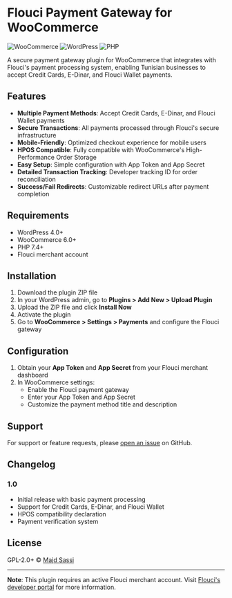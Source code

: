 # Flouci Payment Gateway for WooCommerce

![WooCommerce](https://img.shields.io/badge/WooCommerce-6.0%2B-blue.svg)
![WordPress](https://img.shields.io/badge/WordPress-4.0%2B-blue.svg)
![PHP](https://img.shields.io/badge/PHP-7.4%2B-purple.svg)

A secure payment gateway plugin for WooCommerce that integrates with Flouci's payment processing system, enabling Tunisian businesses to accept Credit Cards, E-Dinar, and Flouci Wallet payments.

## Features

- **Multiple Payment Methods**: Accept Credit Cards, E-Dinar, and Flouci Wallet payments
- **Secure Transactions**: All payments processed through Flouci's secure infrastructure
- **Mobile-Friendly**: Optimized checkout experience for mobile users
- **HPOS Compatible**: Fully compatible with WooCommerce's High-Performance Order Storage
- **Easy Setup**: Simple configuration with App Token and App Secret
- **Detailed Transaction Tracking**: Developer tracking ID for order reconciliation
- **Success/Fail Redirects**: Customizable redirect URLs after payment completion

## Requirements

- WordPress 4.0+
- WooCommerce 6.0+
- PHP 7.4+
- Flouci merchant account

## Installation

1. Download the plugin ZIP file
2. In your WordPress admin, go to **Plugins > Add New > Upload Plugin**
3. Upload the ZIP file and click **Install Now**
4. Activate the plugin
5. Go to **WooCommerce > Settings > Payments** and configure the Flouci gateway

## Configuration

1. Obtain your **App Token** and **App Secret** from your Flouci merchant dashboard
2. In WooCommerce settings:
   - Enable the Flouci payment gateway
   - Enter your App Token and App Secret
   - Customize the payment method title and description

## Support

For support or feature requests, please [open an issue](https://github.com/majdsassi/flouci-woocommerce/issues) on GitHub.

## Changelog

### 1.0
- Initial release with basic payment processing
- Support for Credit Cards, E-Dinar, and Flouci Wallet
- HPOS compatibility declaration
- Payment verification system

## License

GPL-2.0+ © [Majd Sassi](https://github.com/majdsassi)

---

**Note**: This plugin requires an active Flouci merchant account. Visit [Flouci's developer portal](https://developers.flouci.com) for more information.
